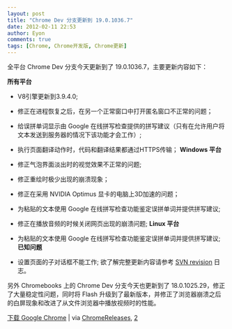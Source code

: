 ```yaml
---
layout: post
title: "Chrome Dev 分支更新到 19.0.1036.7"
date: 2012-02-11 22:53
author: Eyon
comments: true
tags: [Chrome, Chrome开发版, Chrome更新]
---
```

全平台 Chrome Dev 分支今天更新到了 19.0.1036.7，主要更新内容如下：

**所有平台**


*   V8引擎更新到3.9.4.0;
*   修正在进程恢复之后，在另一个正常窗口中打开匿名窗口不正常的问题；
*   给误拼单词显示由 Google 在线拼写检查提供的拼写建议（只有在允许用户将文本发送到服务器的情况下该功能才会工作）;
*   执行页面翻译动作时，代码和翻译结果都通过HTTPS传输；
**Windows 平台**


*   修正气泡界面淡出时的视觉效果不正常的问题;
*   修正重绘时极少出现的崩溃现象；
*   修正在采用 NVIDIA Optimus 显卡的电脑上3D加速的问题；
*   为粘贴的文本使用 Google 在线拼写检查功能鉴定误拼单词并提供拼写建议;
*   修正在播放音频的时候关闭网页出现的崩溃问题;
**Linux 平台**


*   为粘贴的文本使用 Google 在线拼写检查功能鉴定误拼单词并提供拼写建议;
**已知问题**


*   设置页面的子对话框不能工作;
欲了解完整更新内容请参考 <a href="http://build.chromium.org/buildbot/perf/dashboard/ui/changelog.html?url=/trunk/src&amp;range=121187:119867&amp;mode=html" target="_blank">SVN revision</a> 日志。

另外 Chromebooks 上的 Chrome Dev 分支今天也更新到了 18.0.1025.29，修正了大量稳定性问题，同时将 Flash 升级到了最新版本，并修正了浏览器崩溃之后的白屏现象和改进了从文件浏览器中播放视频时的性能。

<a title="下载 Google Chrome" href="http://www.chromi.org/chromedownload" target="_blank">下载 Google Chrome</a> | via <a href="http://googlechromereleases.blogspot.com/2012/02/dev-channel-update_10.html" target="_blank">ChromeReleases</a>, <a href="http://googlechromereleases.blogspot.com/2012/02/dev-channel-update-for-chromebooks_10.html" target="_blank">2</a>
